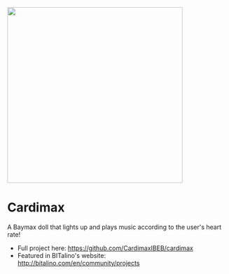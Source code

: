 <img src="media/cardimax_doll.JPG" width="400"/>

# Cardimax
A Baymax doll that lights up and plays music according to the user's heart rate!

- Full project here: https://github.com/CardimaxIBEB/cardimax
- Featured in BITalino's website: http://bitalino.com/en/community/projects

   
